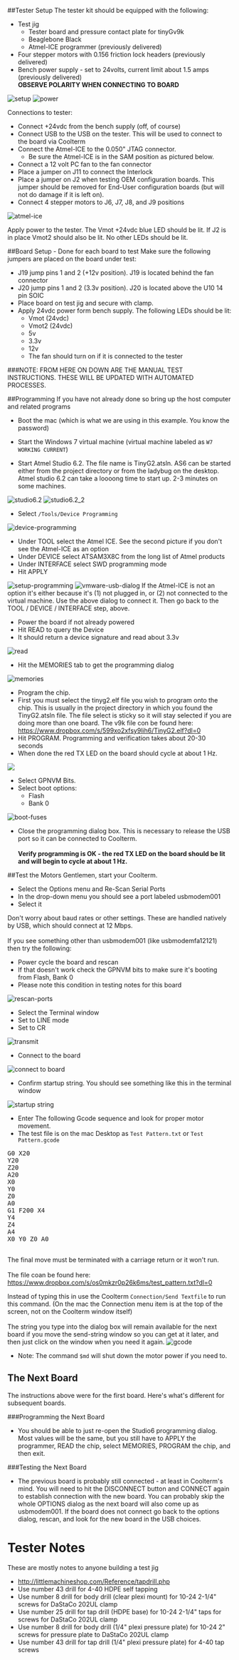 ##Tester Setup
The tester kit should be equipped with the following:
* Test jig 
  * Tester board and pressure contact plate for tinyGv9k
  * Beaglebone Black
  * Atmel-ICE programmer (previously delivered)
* Four stepper motors with 0.156 friction lock headers (previously delivered)
* Bench power supply - set to 24volts, current limit about 1.5 amps (previously delivered)<br>
**OBSERVE POLARITY WHEN CONNECTING TO BOARD**

![setup](https://farm4.staticflickr.com/3845/14787093530_92e84aa772_b.jpg)
![power](https://farm4.staticflickr.com/3859/14787227777_24e21d4ea5_b.jpg)

Connections to tester:
* Connect +24vdc from the bench supply (off, of course)
* Connect USB to the USB on the tester. This will be used to connect to the board via Coolterm
* Connect the Atmel-ICE to the 0.050" JTAG connector. 
  * Be sure the Atmel-ICE is in the SAM position as pictured below.
* Connect a 12 volt PC fan to the fan connector
* Place a jumper on J11 to connect the Interlock
* Place a jumper on J2 when testing OEM configuration boards. This jumper should be removed for End-User configuration boards (but will not do damage if it is left on).
* Connect 4 stepper motors to J6, J7, J8, and J9 positions 

![atmel-ice](https://farm3.staticflickr.com/2912/14813475953_7781856e74_b.jpg)

Apply power to the tester. The Vmot +24vdc blue LED should be lit. If J2 is in place Vmot2 should also be lit. No other LEDs should be lit.

##Board Setup - Done for each board to test
Make sure the following jumpers are placed on the board under test:
* J19 jump pins 1 and 2 (+12v position). J19 is located behind the fan connector
* J20 jump pins 1 and 2 (3.3v position). J20 is located above the U10 14 pin SOIC
* Place board on test jig and secure with clamp.
* Apply 24vdc power form bench supply.
The following LEDs should be lit:
   * Vmot (24vdc)
   * Vmot2 (24vdc)
   * 5v
   * 3.3v
   * 12v
   * The fan should turn on if it is connected to the tester

###NOTE: FROM HERE ON DOWN ARE THE MANUAL TEST INSTRUCTIONS. THESE WILL BE UPDATED WITH AUTOMATED PROCESSES.

##Programming
If you have not already done so bring up the host computer and related programs
* Boot the mac (which is what we are using in this example. You know the password)
* Start the Windows 7 virtual machine (virtual machine labeled as `W7 WORKING CURRENT`)

* Start Atmel Studio 6.2. The file name is TinyG2.atsln. AS6 can be started either from the project directory or from the ladybug on the desktop. Atmel studio 6.2 can take a loooong time to start up. 2-3 minutes on some machines.

![studio6.2](https://farm4.staticflickr.com/3847/14790500471_6c7aba38db_b.jpg)
![studio6.2_2](https://farm4.staticflickr.com/3904/14660499388_fa0c9cb5bc_b.jpg)

* Select `/Tools/Device Programming`

![device-programming](https://farm4.staticflickr.com/3902/14606994178_5385b2c3fe_b.jpg)

* Under TOOL select the Atmel ICE. See the second picture if you don't see the Atmel-ICE as an option 
* Under DEVICE select ATSAM3X8C from the long list of Atmel products
* Under INTERFACE select SWD programming mode
* Hit APPLY

![setup-programming](https://farm6.staticflickr.com/5596/14793276122_775356456f_b.jpg)
![vmware-usb-dialog](https://farm4.staticflickr.com/3915/14846789962_315b1fb2b8_b.jpg)
If the Atmel-ICE is not an option it's either because it's (1) not plugged in, or (2) not connected to the virtual machine. Use the above dialog to connect it. Then go back to the TOOL / DEVICE / INTERFACE step, above.

* Power the board if not already powered
* Hit READ to query the Device
* It should return a device signature and read about 3.3v

![read](https://farm4.staticflickr.com/3853/14790490561_3c5e88d333_b.jpg)

* Hit the MEMORIES tab to get the programming dialog

![memories](https://farm4.staticflickr.com/3904/14793271732_1052df055e_b.jpg)

* Program the chip. 
* First you must select the tinyg2.elf file you wish to program onto the chip. This is usually in the project directory in which you found the TinyG2.atsln file. The file select is sticky so it will stay selected if you are doing more than one board.
  The v9k file con be found here: https://www.dropbox.com/s/599xo2xfsy9lih6/TinyG2.elf?dl=0
* Hit PROGRAM. Programming and verification takes about 20-30 seconds
* When done the red TX LED on the board should cycle at about 1 Hz.

![](https://farm4.staticflickr.com/3885/14606985478_22c4f78c2a_b.jpg)

* Select GPNVM Bits. 
* Select boot options:
  * Flash
  * Bank 0

![boot-fuses](https://farm6.staticflickr.com/5557/14660500899_fd6205cbe7_b.jpg)

* Close the programming dialog box. This is necessary to release the USB port so it can be connected to Coolterm.<br><br>
**Verify programming is OK - the red TX LED on the board should be lit and will begin to cycle at about 1 Hz.**

##Test the Motors
Gentlemen, start your Coolterm.

* Select the Options menu and Re-Scan Serial Ports
* In the drop-down menu you should see a port labeled usbmodem001
* Select it

Don't worry about baud rates or other settings. These are handled natively by USB, which should connect at 12 Mbps.<br><br>
If you see something other than usbmodem001 (like usbmodemfa12121) then try the following:
* Power cycle the board and rescan
* If that doesn't work check the GPNVM bits to make sure it's booting from Flash, Bank 0
* Please note this condition in testing notes for this board

![rescan-ports](https://farm3.staticflickr.com/2919/14606961019_465d4811c4_b.jpg)

* Select the Terminal window
* Set to LINE mode 
* Set to CR

![transmit](https://farm6.staticflickr.com/5555/14606959559_128d4b7fda_b.jpg)

* Connect to the board

![connect to board](https://farm6.staticflickr.com/5587/14607097897_2271207ae0_b.jpg)

* Confirm startup string. You should see something like this in the terminal window

![startup string](https://farm3.staticflickr.com/2899/14770612536_398eb602f0_b.jpg)

* Enter The following Gcode sequence and look for proper motor movement. 
* The test file is on the mac Desktop as `Test Pattern.txt` or `Test Pattern.gcode`
<pre>
G0 X20
Y20
Z20
A20
X0
Y0
Z0
A0
G1 F200 X4
Y4
Z4
A4
X0 Y0 Z0 A0

</pre>
The final move must be terminated with a carriage return or it won't run.<br><br>
The file coan be found here: https://www.dropbox.com/s/os0mkzr0p26k6ms/test_pattern.txt?dl=0

Instead of typing this in use the Coolterm `Connection/Send Textfile` to run this command. (On the mac the Connection menu item is at the top of the screen, not on the Coolterm window itself)<br><br>
The string you type into the dialog box will remain available for the next board if you move the send-string window so you can get at it later, and then just click on the window when you need it again.
![gcode](https://farm4.staticflickr.com/3871/14607094947_a11a866053_b.jpg)

* Note: The command `$md` will shut down the motor power if you need to.

## The Next Board
The instructions above were for the first board. Here's what's different for subsequent boards.

###Programming the Next Board
* You should be able to just re-open the Studio6 programming dialog. Most values will be the same, but you still have to APPLY the programmer, READ the chip, select MEMORIES, PROGRAM the chip, and then exit.

###Testing the Next Board
* The previous board is probably still connected - at least in Coolterm's mind. You will need to hit the DISCONNECT button and CONNECT again to establish connection with the new board. You can probably skip the whole OPTIONS dialog as the next board will also come up as usbmodem001. If the board does not connect go back to the options dialog, rescan, and look for the new board in the USB choices.


# Tester Notes
These are mostly notes to anyone building a test jig
* http://littlemachineshop.com/Reference/tapdrill.php
* Use number 43 drill for 4-40 HDPE self tapping
* Use number 8 drill for body drill (clear plexi mount) for 10-24 2-1/4" screws for DaStaCo 202UL clamp
* Use number 25 drill for tap drill (HDPE base) for 10-24 2-1/4" taps for screws for DaStaCo 202UL clamp
* Use number 8 drill for body drill (1/4" plexi pressure plate) for 10-24 2" screws for pressure plate to DaStaCo 202UL clamp
* Use number 43 drill for tap drill (1/4" plexi pressure plate) for 4-40 tap screws